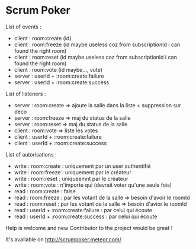 Scrum Poker
===========

List of events :
* client : room:create (id)
* client : room:freeze (id maybe useless coz from subscriptionId i can found the right room)
* client : room:reset (id maybe useless coz from subscriptionId i can found the right room)
* client : room:vote (id maybe..., vote)
* server : userId + :room:create:failure
* server : userId + :room:create:success

List of listeners :
* server : room:create => ajoute la salle dans la liste + suppression sur deco
* server : room:freeze => maj du status de la salle
* server : room:reset => maj du status de la salle
* client : room:vote => liste les votes
* client : userId + :room:create:failure
* client : userId + :room:create:success

List of autorisations :
* write : room:create : uniquement par un user authentifié
* write : room:freeze : uniquement par le créateur
* write : room:reset : uniqueemnt par le créateur
* write : room:vote : n'importe qui (devrait voter qu'une seule fois)
* read : room:create : false
* read : room:freeze : par les votant de la salle => besoin d'avoir le roomId
* read : room:reset : par les votant de la salle => besoin d'avior le roomId
* read : userId + :room:create:failure : par celui qui écoute
* read : userId + :room:create:success : par celui qui écoute

Help is welcome and new Contributor to the project would be great !

It's available on http://scrumpoker.meteor.com/

